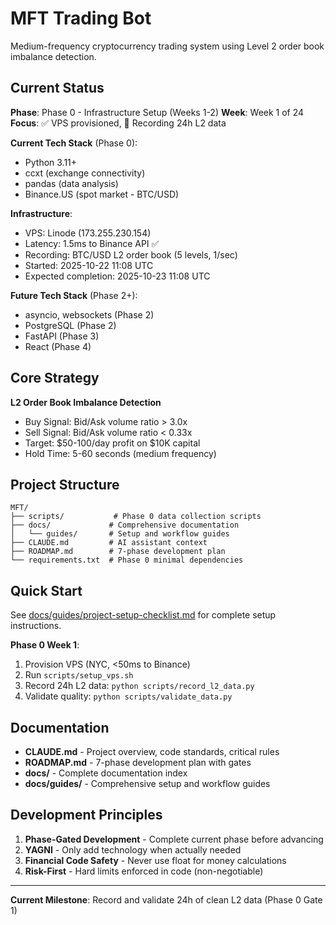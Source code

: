 # MFT Trading Bot

Medium-frequency cryptocurrency trading system using Level 2 order book imbalance detection.

## Current Status

**Phase**: Phase 0 - Infrastructure Setup (Weeks 1-2)
**Week**: Week 1 of 24
**Focus**: ✅ VPS provisioned, 🔄 Recording 24h L2 data

**Current Tech Stack** (Phase 0):
- Python 3.11+
- ccxt (exchange connectivity)
- pandas (data analysis)
- Binance.US (spot market - BTC/USD)

**Infrastructure**:
- VPS: Linode (173.255.230.154)
- Latency: 1.5ms to Binance API ✅
- Recording: BTC/USD L2 order book (5 levels, 1/sec)
- Started: 2025-10-22 11:08 UTC
- Expected completion: 2025-10-23 11:08 UTC

**Future Tech Stack** (Phase 2+):
- asyncio, websockets (Phase 2)
- PostgreSQL (Phase 2)
- FastAPI (Phase 3)
- React (Phase 4)

## Core Strategy

**L2 Order Book Imbalance Detection**
- Buy Signal: Bid/Ask volume ratio > 3.0x
- Sell Signal: Bid/Ask volume ratio < 0.33x
- Target: $50-100/day profit on $10K capital
- Hold Time: 5-60 seconds (medium frequency)

## Project Structure

```
MFT/
├── scripts/           # Phase 0 data collection scripts
├── docs/             # Comprehensive documentation
│   └── guides/       # Setup and workflow guides
├── CLAUDE.md         # AI assistant context
├── ROADMAP.md        # 7-phase development plan
└── requirements.txt  # Phase 0 minimal dependencies
```

## Quick Start

See [docs/guides/project-setup-checklist.md](docs/guides/project-setup-checklist.md) for complete setup instructions.

**Phase 0 Week 1**:
1. Provision VPS (NYC, <50ms to Binance)
2. Run `scripts/setup_vps.sh`
3. Record 24h L2 data: `python scripts/record_l2_data.py`
4. Validate quality: `python scripts/validate_data.py`

## Documentation

- **CLAUDE.md** - Project overview, code standards, critical rules
- **ROADMAP.md** - 7-phase development plan with gates
- **docs/** - Complete documentation index
- **docs/guides/** - Comprehensive setup and workflow guides

## Development Principles

1. **Phase-Gated Development** - Complete current phase before advancing
2. **YAGNI** - Only add technology when actually needed
3. **Financial Code Safety** - Never use float for money calculations
4. **Risk-First** - Hard limits enforced in code (non-negotiable)

---

**Current Milestone**: Record and validate 24h of clean L2 data (Phase 0 Gate 1)
